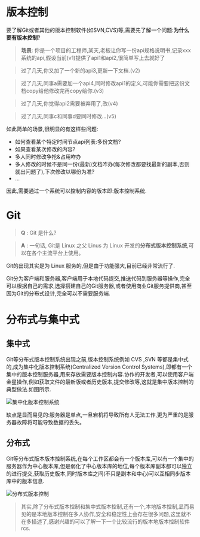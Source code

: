 # 版本控制

要了解Git或者其他的版本控制软件(如SVN,CVS)等,需要先了解一个问题:**为什么要有版本控制**?

> **场景**: 你是一个项目的工程师,某天,老板让你写一份api规格说明书,记录xxx系统的api,假设当前(v1)提供了api1和api2,很简单写上去就好了

> 过了几天,你又加了一个新的api3,更新一下文档.(v2)

> 过了几天,同事a需要加一个api4,同时修改api1的定义,可能你需要把这份文档copy给他修改完再copy给你.(v3)

> 过了几天,你觉得api2需要被弃用了,改(v4)

> 过了几天,同事c和同事d要同时修改...(v5)

如此简单的场景,很明显的有这样些问题:
* 如何查看某个特定时间节点api列表:多份文档?
* 如果查看某次修改的内容?
* 多人同时修改争抢&占用咋办
* 多人修改的时候不是同一份(最新)文档咋办(每次修改都要找最新的副本,否则就出问题了),下次修改以哪份为准?
* ...

因此,需要通过一个系统可以控制内容的版本即:版本控制系统.

# Git

> **Q** : Git 是什么?

> **A** : 一句话, Git是 Linux 之父 Linus 为 Linux 开发的**分布式版本控制系统**,可以在各个主流平台上使用。

Git的出现其实是为 Linux 服务的,但是由于功能强大,目前已经非常流行了.

Git分为客户端和服务器,客户端用于本地代码提交,推送代码到服务器等操作,完全可以根据自己的需求,选择搭建自己的Git服务器,或者使用商业Git服务提供商,甚至因为Git的分布式设计,完全可以不需要服务端.
 
# 分布式与集中式

## 集中式

Git等分布式版本控制系统出现之前,版本控制系统例如 CVS ,SVN 等都是集中式的,成为集中化版本控制系统(Centralized Version Control Systems),即都有一个集中的版本控制服务器,用来存放需要版本控制内容.协作的开发者,可以使用客户端金星操作,例如获取文件的最新版或者历史版本,提交修改等,这就是集中版本控制的典型做法.如图所示.

![集中化版本控制系统](集中式版本控制.png)

缺点是显而易见的:服务器是单点,一旦宕机将导致所有人无法工作,更为严重的是服务器故障将可能导致数据的丢失。

## 分布式

Git等分布式版本版本控制系统,在每个工作区都会有一个版本库,可以有一个集中的服务器作为中心版本库,但是弱化了中心版本库的地位,每个版本库副本都可以独立的进行提交,获取历史版本,同时版本库之间(不只是副本和中心)可以互相同步版本库中的版本信息.

![分布式版本控制](集中式版本控制.png)

> 其实,除了分布式版本控制和集中式版本控制,还有一个,本地版本控制,显而易见的是本地版本控制在多人协作,安全和稳定性上会存在很多问题,这里就不在多描述了,感谢兴趣的可以了解一下一个比较流行的版本地版本控制软件 rcs.